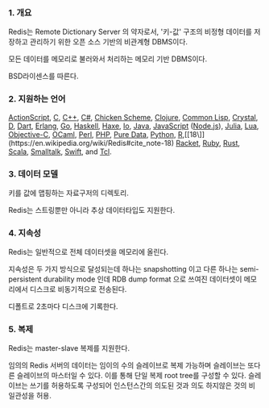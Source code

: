 ### 1. 개요

Redis는 Remote Dictionary Server 의 약자로서, '키-값' 구조의 비정형 데이터를 저장하고 관리하기 위한 오픈 소스 기반의 비관계형 DBMS이다.

모든 데이터를 메모리로 불러와서 처리하는 메모리 기반 DBMS이다.

BSD라이센스를 따른다.

### 2. 지원하는 언어

[ActionScript](https://en.wikipedia.org/wiki/ActionScript), [C](https://en.wikipedia.org/wiki/C_(programming_language)), [C++](https://en.wikipedia.org/wiki/C%2B%2B), [C#](https://en.wikipedia.org/wiki/C_Sharp_(programming_language)), [Chicken Scheme](https://en.wikipedia.org/wiki/Chicken_Scheme), [Clojure](https://en.wikipedia.org/wiki/Clojure), [Common Lisp](https://en.wikipedia.org/wiki/Common_Lisp), [Crystal](https://en.wikipedia.org/wiki/Crystal_(programming_language)), [D](https://en.wikipedia.org/wiki/D_(programming_language)), [Dart](https://en.wikipedia.org/wiki/Dart_(programming_language)), [Erlang](https://en.wikipedia.org/wiki/Erlang_(programming_language)), [Go](https://en.wikipedia.org/wiki/Go_(programming_language)), [Haskell](https://en.wikipedia.org/wiki/Haskell_(programming_language)), [Haxe](https://en.wikipedia.org/wiki/Haxe), [Io](https://en.wikipedia.org/wiki/Io_(programming_language)), [Java](https://en.wikipedia.org/wiki/Java_(programming_language)), [JavaScript](https://en.wikipedia.org/wiki/Server-side_JavaScript) ([Node.js](https://en.wikipedia.org/wiki/Node.js)), [Julia](https://en.wikipedia.org/wiki/Julia_(programming_language)), [Lua](https://en.wikipedia.org/wiki/Lua_(programming_language)), [Objective-C](https://en.wikipedia.org/wiki/Objective-C), [OCaml](https://en.wikipedia.org/wiki/OCaml), [Perl](https://en.wikipedia.org/wiki/Perl), [PHP](https://en.wikipedia.org/wiki/PHP), [Pure Data](https://en.wikipedia.org/wiki/Pure_Data), [Python](https://en.wikipedia.org/wiki/Python_(programming_language)), [R](https://en.wikipedia.org/wiki/R_(programming_language)),[[18\]](https://en.wikipedia.org/wiki/Redis#cite_note-18) [Racket](https://en.wikipedia.org/wiki/Racket_(programming_language)), [Ruby](https://en.wikipedia.org/wiki/Ruby_(programming_language)), [Rust](https://en.wikipedia.org/wiki/Rust_(programming_language)), [Scala](https://en.wikipedia.org/wiki/Scala_(programming_language)), [Smalltalk](https://en.wikipedia.org/wiki/Smalltalk), [Swift](https://en.wikipedia.org/wiki/Swift_(programming_language)), and [Tcl](https://en.wikipedia.org/wiki/Tcl).

### 3. 데이터 모델

키를 값에 맵핑하는 자료구저의 디렉토리.

Redis는 스트링뿐만 아니라 추상 데이터타입도 지원한다.

### 4. 지속성

Redis는 일반적으로 전체 데이터셋을 메모리에 올린다.

지속성은 두 가지 방식으로 달성되는데 하나는 snapshotting 이고 다른 하나는 semi-persistent durability mode 인데 RDB dump format 으로 쓰여진 데이터셋이 메모리에서 디스크로 비동기적으로 전송된다.

디폴트로 2초마다 디스크에 기록한다.

### 5. 복제

Redis는 master-slave 복제를 지원한다.

임의의 Redis 서버의 데이터는 임이의 수의 슬레이브로 복제 가능하며 슬레이브는 또다른 슬레이브의 마스터일 수 있다. 이를 통해 단일 복제 root tree를 구성할 수 있다. 슬레이브는 쓰기를 허용하도록 구성되어 인스턴스간의 의도된 것과 의도 하지않은 것의 비 일관성을 허용.
